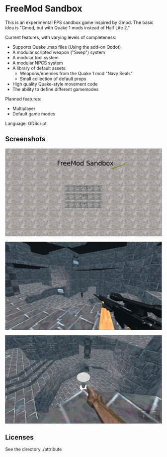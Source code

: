 # FreeMod Sandbox

This is an experimental FPS sandbox game inspired by Gmod. The basic idea is "Gmod, but with Quake 1 mods instead of Half Life 2."

Current features, with varying levels of completeness: 
   - Supports Quake .map files (Using the add-on Qodot)
   - A modular scripted weapon ("Swep") system
   - A modular tool system
   - A modular NPCS system
   - A library of default assets:
     - Weapons/enemies from the Quake 1 mod "Navy Seals"
     - Small collection of default props
   - High quality Quake-style movement code
   - The ability to define different gamemodes

Planned features:
   - Multiplayer
   - Default game modes

Language: GDScript

## Screenshots

![Screenshot](screenshots/title.png)

![Screenshot](screenshots/ingame.png)

![Screenshot](screenshots/demo.webp)

## Licenses

See the directory ./attribute
